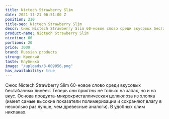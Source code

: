 ```yaml
---
title: Nictech Strawberry Slim
date: 2021-11-21 06:51:00 Z
position: 210
title-seo: Nictech Strawberry Slim
descr: Снюс Nictech Strawberry Slim 60-новое слово среди вкусовых бестабачных линеек.
product-name: Nictech Strawberry Slim
nicotine: 60
portions: 20
price: 3000
brand: Russian products
strong: Крепкий
taste: Клубника
image: "/uploads/3-009056.png"
has_availability: true
---
```


Снюс Nictech Strawberry Slim 60-новое слово среди вкусовых бестабачных линеек.
Теперь они приятны не только на запах, но и на вкус.
Основа продукта-микрокристаллическая целлюлоза из хлопка (имеет самые высокие показатели полимеризации и сохраняют влагу в несколько раз лучше, чем древесные аналоги).
В удобных слим никпаках.